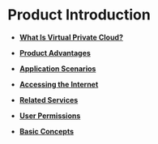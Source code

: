 # Product Introduction<a name="en-us_topic_0013748724"></a>

-   **[What Is Virtual Private Cloud?](what-is-virtual-private-cloud.md)**  

-   **[Product Advantages](product-advantages.md)**  

-   **[Application Scenarios](application-scenarios.md)**  

-   **[Accessing the Internet](accessing-the-internet.md)**  

-   **[Related Services](related-services.md)**  

-   **[User Permissions](user-permissions.md)**  

-   **[Basic Concepts](basic-concepts.md)**  



